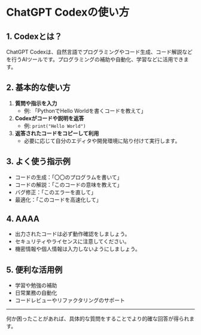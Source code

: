 # ChatGPT Codexの使い方

## 1. Codexとは？
ChatGPT Codexは、自然言語でプログラミングやコード生成、コード解説などを行うAIツールです。プログラミングの補助や自動化、学習などに活用できます。

## 2. 基本的な使い方
1. **質問や指示を入力**
   - 例: 「PythonでHello Worldを書くコードを教えて」
2. **Codexがコードや説明を返答**
   - 例: `print("Hello World")`
3. **返答されたコードをコピーして利用**
   - 必要に応じて自分のエディタや開発環境に貼り付けて実行します。

## 3. よく使う指示例
- コードの生成：「〇〇のプログラムを書いて」
- コードの解説：「このコードの意味を教えて」
- バグ修正：「このエラーを直して」
- 最適化：「このコードを高速化して」



## 4. AAAA
- 出力されたコードは必ず動作確認をしましょう。
- セキュリティやライセンスに注意してください。
- 機密情報や個人情報は入力しないようにしましょう。

## 5. 便利な活用例
- 学習や勉強の補助
- 日常業務の自動化
- コードレビューやリファクタリングのサポート

---

何か困ったことがあれば、具体的な質問をすることでより的確な回答が得られます。 